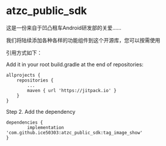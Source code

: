 # atzc_public_sdk
这是一份来自于凹凸租车Android研发部的关爱......


我们将陆续添加各种各样的功能组件到这个开源库，您可以按需使用

引用方式如下：

Add it in your root build.gradle at the end of repositories:

	allprojects {
		repositories {
			...
			maven { url 'https://jitpack.io' }
		}
	}
Step 2. Add the dependency

	dependencies {
	        implementation 'com.github.ice50303:atzc_public_sdk:tag_image_show'
	}
 

